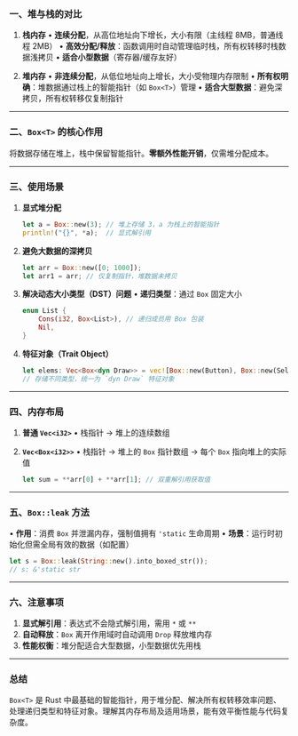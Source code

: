 

### 一、堆与栈的对比
1. **栈内存**
   • **连续分配**，从高位地址向下增长，大小有限（主线程 8MB，普通线程 2MB）
   • **高效分配/释放**：函数调用时自动管理临时栈，所有权转移时栈数据浅拷贝
   • **适合小型数据**（寄存器/缓存友好）

2. **堆内存**
   • **非连续分配**，从低位地址向上增长，大小受物理内存限制
   • **所有权明确**：堆数据通过栈上的智能指针（如 `Box<T>`）管理
   • **适合大型数据**：避免深拷贝，所有权转移仅复制指针

---

### 二、`Box<T>` 的核心作用
将数据存储在堆上，栈中保留智能指针。**零额外性能开销**，仅需堆分配成本。

---

### 三、使用场景
1. **显式堆分配**
   ```rust
   let a = Box::new(3); // 堆上存储 3，a 为栈上的智能指针
   println!("{}", *a);  // 显式解引用
   ```

2. **避免大数据的深拷贝**
   ```rust
   let arr = Box::new([0; 1000]); 
   let arr1 = arr; // 仅复制指针，堆数据未拷贝
   ```

3. **解决动态大小类型（DST）问题**
   • **递归类型**：通过 `Box` 固定大小
     ```rust
     enum List {
         Cons(i32, Box<List>), // 递归成员用 Box 包装
         Nil,
     }
     ```

4. **特征对象（Trait Object）**
   ```rust
   let elems: Vec<Box<dyn Draw>> = vec![Box::new(Button), Box::new(Select)];
   // 存储不同类型，统一为 `dyn Draw` 特征对象
   ```

---

### 四、内存布局
1. **普通 `Vec<i32>`**
   • 栈指针 → 堆上的连续数组

2. **`Vec<Box<i32>>`**
   • 栈指针 → 堆上的 `Box` 指针数组 → 每个 `Box` 指向堆上的实际值
   ```rust
   let sum = **arr[0] + **arr[1]; // 双重解引用获取值
   ```

---

### 五、`Box::leak` 方法
• **作用**：消费 `Box` 并泄漏内存，强制值拥有 `'static` 生命周期
• **场景**：运行时初始化但需全局有效的数据（如配置）
  ```rust
  let s = Box::leak(String::new().into_boxed_str());
  // s: &'static str
  ```

---

### 六、注意事项
1. **显式解引用**：表达式不会隐式解引用，需用 `*` 或 `**`
2. **自动释放**：`Box` 离开作用域时自动调用 `Drop` 释放堆内存
3. **性能权衡**：堆分配适合大型数据，小型数据优先用栈

---

### 总结
`Box<T>` 是 Rust 中最基础的智能指针，用于堆分配、解决所有权转移效率问题、处理递归类型和特征对象。理解其内存布局及适用场景，能有效平衡性能与代码复杂度。